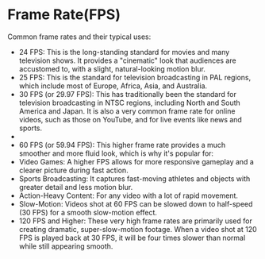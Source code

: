 # Frame Rate(FPS)

Common frame rates and their typical uses:

- 24 FPS: This is the long-standing standard for movies and many television shows. It provides a "cinematic" look that audiences are accustomed to, with a slight, natural-looking motion blur.
- 25 FPS: This is the standard for television broadcasting in PAL regions, which include most of Europe, Africa, Asia, and Australia.
- 30 FPS (or 29.97 FPS): This has traditionally been the standard for television broadcasting in NTSC regions, including North and South America and Japan. It is also a very common frame rate for online videos, such as those on YouTube, and for live events like news and sports.
- 
- 60 FPS (or 59.94 FPS): This higher frame rate provides a much smoother and more fluid look, which is why it's popular for:
- Video Games: A higher FPS allows for more responsive gameplay and a clearer picture during fast action.
- Sports Broadcasting: It captures fast-moving athletes and objects with greater detail and less motion blur.
- Action-Heavy Content: For any video with a lot of rapid movement.
- Slow-Motion: Videos shot at 60 FPS can be slowed down to half-speed (30 FPS) for a smooth slow-motion effect.
- 120 FPS and Higher: These very high frame rates are primarily used for creating dramatic, super-slow-motion footage. When a video shot at 120 FPS is played back at 30 FPS, it will be four times slower than normal while still appearing smooth.
